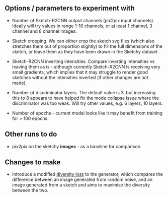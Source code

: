 ## Options / parameters to experiment with

- Number of Sketch-R2CNN output channels (pix2pix input channels). Ideally will try values in range 1-10 channels, or at least 1 channel, 3 channel and 8 channel images.

- Sketch cropping. We can either crop the sketch svg files (which also stretches them out of proportion slightly) to fill the full dimensions of the sketch, or leave them as they have been drawn in the Sketchy dataset.

- Sketch-R2CNN inverting intensities. Compare inverting intensities vs leaving them as is - although currently Sketch-R2CNN is receiving very small gradients, which implies that it may struggle to render good sketches without the intensities inverted (if other changes are not made).

- Number of discriminator layers. The default value is 3, but increasing this to 8 appears to have helped fix the mode collapse issue where the discriminator was too weak. Will try other values, e.g. 6 layers, 10 layers.

- Number of epochs - current model looks like it may benefit from training for > 100 epochs.


## Other runs to do

- pix2pix on the sketchy **images** - as a baseline for comparison.

## Changes to make

- Introduce a modified [diversity loss](https://openreview.net/pdf?id=rJliMh09F7) to the generator, which compares the difference between an image generated from random noise, and an image generated from a sketch and aims to maximise the diversity between the two.
